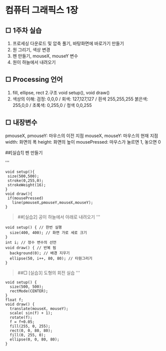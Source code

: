 # 컴퓨터 그래픽스 1장

## □ 1주차 실습
1. 프로세싱 다운로드 및 압축 풀기, 바탕화면에 바로가기 만들기
2. 원 그리기, 색상 변경
3. 펜 만들기, mouseX, mouseY 변수
4. 원이 하늘에서 내려오기

## □ Processing 언어
1. fill, ellipse, rect
2.구조 void setup(), void draw()
3. 색상의 이해: 검정: 0,0,0 / 회색: 127,127,127 / 흰색 255,255,255
               붉은색: 255,0,0 / 초록색: 0,255,0 / 청색 0,0,255

## □ 내장변수
pmouseX, pmouseY: 마우스의 이전 지점
mouseX, mouseY: 마우스의 현재 지점
width: 화면의 폭
height: 화면의 높이
mousePressed: 마우스가 눌르면 1, 놓으면 0

##[실습1] 펜 만들기

 '''    
 ~~~
 void setup(){
  size(500,500);
  stroke(0,255,0);
  strokeWeight(16);
}
void draw(){
  if(mousePressed)
    line(pmouseX,pmouseY,mouseX,mouseY);
}
~~~

> ##[실습2] 공이 하늘에서 아래로 내려오기
'''    
~~~
void setup() { // 한번 실행
  size(400, 400); // 화면 가로 세로 크기
}
int i; // 정수 변수의 선언
void draw() { // 반복 됨
  background(0); // 배경 지우기
  ellipse(50, i++, 80, 80); // 타원그리기
}
~~~

> ##□ [실습3] 도형의 회전 실습
'''    
~~~
void setup() {
  size(500, 500);
  rectMode(CENTER);
}
float f;
void draw() {
  translate(mouseX, mouseY);
  scale( sin(f) + 1);
  rotate(f);
  f = f+0.05;
  fill(255, 0, 255);
  rect(0, 0, 80, 80);
  fill(0, 255, 0);
  ellipse(0, 0, 80, 80);
}
~~~





​
